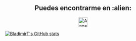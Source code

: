 
<h2 align="center">Puedes encontrarme en :alien:</h2>

<p align="center">
  <a href="www.linkedin.com/in/tetzacode">
    <img src="https://d2fltix0v2e0sb.cloudfront.net/dev-badge.svg" alt="Angel Santiago Jaime Zavala's DEV Profile" height="30" width="30">
  </a>
</p>

[![BladimirT's GitHub stats](https://github-readme-stats.vercel.app/api?username=BladimirT)](https://github.com/anuraghazra/github-readme-stats)

